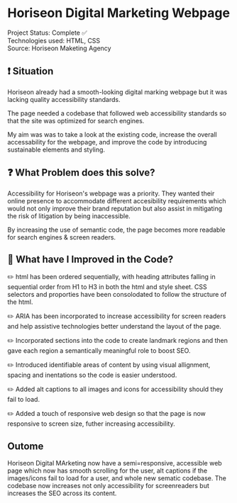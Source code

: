 # Horiseon Digital Marketing Webpage

Project Status:         Complete :white_check_mark:<br>
Technologies used:      HTML, CSS <br> 
Source:                 Horiseon Maketing Agency <br>




## :heavy_exclamation_mark: Situation

 Horiseon already had a smooth-looking digital marking webpage but it was lacking quality accessibility standards. 

 The page needed a codebase that followed web accessibility standards so that the site was optimized for search engines.

 My aim was was to take a look at the existing code, increase the overall accessability for the webpage, and improve the code by introducing sustainable elements and styling. 




## :question: What Problem does this solve?

 Accessibility for Horiseon's webpage was a priority. They wanted their online presence to accommodate different accesibility requirements which would not only improve their brand reputation but also assist in mitigating the risk of litigation by being inaccessible.  

 By increasing the use of semantic code, the page becomes more readable for search engines & screen readers.  




## :seedling: What have I Improved in the Code?

 :pencil2: html has been ordered sequentially, with heading attributes falling in sequential order from H1 to H3 in both the html and style sheet. CSS selectors and proporties have been consolodated to follow the structure of the html.


 :pencil2: ARIA has been incorporated to increase accessibility for screen readers and  help assistive technologies better understand the layout of the page.


 :pencil2: Incorporated sections into the code to create landmark regions and then gave each region a semantically meaningful role to boost SEO. 


 :pencil2: Introduced identifiable areas of content by using visual allignment, spacing and inentations so the code is easier understood. 


 :pencil2: Added alt captions to all images and icons for accessibility should they fail to load.

 :pencil2: Added a touch of responsive web design so that the page is now responsive to screen size, futher increasing accessibility. 


 ## Outome

 Horiseon Digital MArketing now have a semi=responsive, accessible web page which now has smooth scrolling for the user, alt captions if the images/icons fail to load for a user, and whole new sematic codebase. The codebase now increases not only accessibility for screenreaders but increases the SEO across its content. 



 



